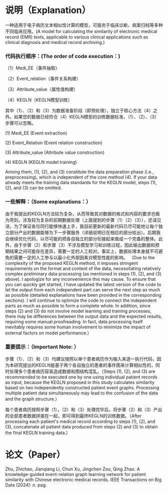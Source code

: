 # 说明（Explanation）

一种适用于电子病历文本相似性计算的模型，可服务于临床诊断、病案归档等多种不同临床应用。(A model for calculating the similarity of electronic medical record (EMR) texts, applicable to various clinical applications such as clinical diagnosis and medical record archiving.)
    
### 代码执行顺序：(The order of code execution：)
（1）Medi_EE（事件抽取）

（2）Event_relation（事件关系构建）

（3）Attribute_value（属性值构建）

（4）KEGLN（KEGLN模型训练）

其中（1）、（2）和（3）为数据准备阶段（即预处理），独立于核心方法（4）之外。如果您的数据已经符合（4）KEGLN模型的训练数据标准，（1）、（2）、（3）步骤可以忽略。

(1)  Medi_EE (Event extraction)

(2)  Event_Relation (Event relation construction)

(3)  Attribute_value (Attribute value construction)

(4)  KEGLN (KEGLN model training)

Among them, (1), (2), and (3) constitute the data preparation phase (i.e., preprocessing), which is independent of the core method (4). If your data already meets the training data standards for the KEGLN model, steps (1), (2), and (3) can be omitted.

### 一些解释：（Some explanations：）
由于我提出的KEGLN方法较为复杂，从而导致其对数据的格式和内容的要求也极为苛刻，涉及较为复杂的前期数据处理（上面提到的步骤（1）（2）（3）），还请见谅。为了保证各位同行能够快速上手，我目前更新的最新代码已尽可能地让每个独立部分产出的数据能够为下一步骤服务（详细说明已在相应的部分给出）。后期我会继续优化代码，以尽可能的把各自独立的部分衔接起来做成一个完备的整体。此外，由于步骤（2）和步骤（3）不涉及模型学习和训练过程，因此输出数据和预期结果之间可能存在差异，需要一定的人工校对。事实上，数据处理本身就不可避免的需要一定的人工参与以最小化外部因素对模型性能的影响。
（Due to the complexity of the proposed KEGLN method, it imposes stringent requirements on the format and content of the data, necessitating relatively complex preliminary data processing (as mentioned in steps (1), (2), and (3) above). I apologize for any inconvenience this may cause. To ensure that you can quickly get started, I have updated the latest version of the code to let the output from each independent part can serve the next step as much as possible (detailed explanations have been provided in the corresponding sections). I will continue to optimize the code to connect the independent parts as much as possible to form a complete whole. In addition, since steps (2) and (3) do not involve model learning and training processes, there may be differences between the output data and the expected results, requiring some manual proofreading. In fact, data processing itself inevitably requires some human involvement to minimize the impact of external factors on model performance.）

### 重要提示：（Important Note: ）
步骤（1）、（2）和（3）均建议按照以单个患者病历作为输入来逐一执行代码，因为本研究提出的KEGLN是基于两个各自独立的患者的事件图来计算相似性的，同时处理多个患者病历容易造成数据和图结构混乱。（Steps (1), (2), and (3) are recommended to be executed one by one using individual patient records as input, because the KEGLN proposed in this study calculates similarity based on two independently constructed patient event graphs. Processing multiple patient data simultaneously may lead to the confusion of the data and the graph structure.）

每个患者病历按照步骤（1），（2）和（3）处理完毕后，将步骤（2）和（3）产出的全部患者数据拼接在一起，即可得到最终KEGLN的训练数据。（After processing each patient's medical record according to steps (1), (2), and (3), concatenate all patient data produced from steps (2) and (3) to obtain the final KEGLN training data.）


# 论文（Paper）
Zhu, Zhichao, Jianqiang Li, Chun Xu, Jingchen Zou, Qing Zhao. A knowledge-guided event-relation graph learning network for patient similarity with Chinese electronic medical records. IEEE Transactions on Big Data (2024): n. pag.

